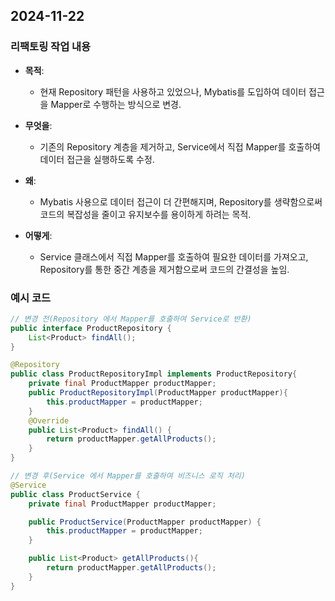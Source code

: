 ## 2024-11-22

### 리팩토링 작업 내용
  - **목적**:
    - 현재 Repository 패턴을 사용하고 있었으나, Mybatis를 도입하여 데이터 접근을 Mapper로 수행하는 방식으로 변경.

  - **무엇을**:
    - 기존의 Repository 계층을 제거하고, Service에서 직접 Mapper를 호출하여 데이터 접근을 실행하도록 수정.

  - **왜**:
    - Mybatis 사용으로 데이터 접근이 더 간편해지며, Repository를 생략함으로써 코드의 복잡성을 줄이고 유지보수를 용이하게 하려는 목적.

  - **어떻게**:
    - Service 클래스에서 직접 Mapper를 호출하여 필요한 데이터를 가져오고, Repository를 통한 중간 계층을 제거함으로써 코드의 간결성을 높임.
   
### 예시 코드
```java
// 변경 전(Repository 에서 Mapper를 호출하여 Service로 반환)
public interface ProductRepository {
    List<Product> findAll();
}

@Repository
public class ProductRepositoryImpl implements ProductRepository{
    private final ProductMapper productMapper;
    public ProductRepositoryImpl(ProductMapper productMapper){
        this.productMapper = productMapper;
    }
    @Override
    public List<Product> findAll() {
        return productMapper.getAllProducts();
    }
}

// 변경 후(Service 에서 Mapper를 호출하여 비즈니스 로직 처리)
@Service
public class ProductService {
    private final ProductMapper productMapper;

    public ProductService(ProductMapper productMapper) {
        this.productMapper = productMapper;
    }

    public List<Product> getAllProducts(){
        return productMapper.getAllProducts();
    }
}
